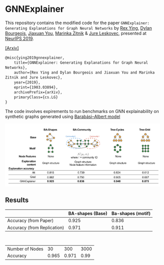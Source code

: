 # GNNExplainer

This repository contains the modified code for the paper `GNNExplainer: Generating Explanations for Graph Neural Networks` by [Rex Ying](https://cs.stanford.edu/people/rexy/), [Dylan Bourgeois](https://dtsbourg.me/), [Jiaxuan You](https://cs.stanford.edu/~jiaxuan/), [Marinka Zitnik](http://helikoid.si/cms/) & [Jure Leskovec](https://cs.stanford.edu/people/jure/), presented at [NeurIPS 2019](nips.cc).

[[Arxiv]](https://arxiv.org/abs/1903.03894)
```
@misc{ying2019gnnexplainer,
    title={GNNExplainer: Generating Explanations for Graph Neural Networks},
    author={Rex Ying and Dylan Bourgeois and Jiaxuan You and Marinka Zitnik and Jure Leskovec},
    year={2019},
    eprint={1903.03894},
    archivePrefix={arXiv},
    primaryClass={cs.LG}
}
```
The code involves expirements to run benchmarks on GNN explainability on synthetic graphs generated using [Barabási–Albert model](https://en.wikipedia.org/wiki/Barab%C3%A1si%E2%80%93Albert_model)

<p align="center">
  <img src="./assets/graph.png">
</p>

## Results

|  | BA-shapes (Base) | Ba-shapes (motif) |
| ------------- | ------------- | ------------- |
| Accuracy (from Paper)  | 0.925 | 0.836 |
| Accuracy (from Replication)  | 0.971 | 0.911 |

<br/>

| | | | |
| ------------- | ------------- | ------------- | ------------- |
| Number of Nodes | 30 | 300 | 3000 |
| Accuracy | 0.965 | 0.971 | 0.99 |
<br/>
